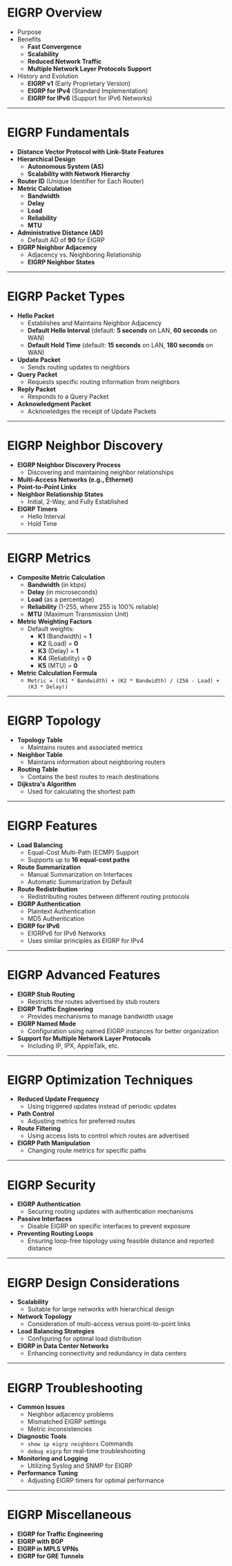 # EIGRP Overview
- Purpose
- Benefits
  - **Fast Convergence**
  - **Scalability**
  - **Reduced Network Traffic**
  - **Multiple Network Layer Protocols Support**
- History and Evolution
  - **EIGRP v1** (Early Proprietary Version)
  - **EIGRP for IPv4** (Standard Implementation)
  - **EIGRP for IPv6** (Support for IPv6 Networks)

---

# EIGRP Fundamentals
- **Distance Vector Protocol with Link-State Features**
- **Hierarchical Design**
  - **Autonomous System (AS)**
  - **Scalability with Network Hierarchy**
- **Router ID** (Unique Identifier for Each Router)
- **Metric Calculation**
  - **Bandwidth**
  - **Delay**
  - **Load**
  - **Reliability**
  - **MTU**
- **Administrative Distance (AD)**
  - Default AD of **90** for EIGRP
- **EIGRP Neighbor Adjacency**
  - Adjacency vs. Neighboring Relationship
  - **EIGRP Neighbor States**

---

# EIGRP Packet Types
- **Hello Packet**
  - Establishes and Maintains Neighbor Adjacency
  - **Default Hello Interval** (default: **5 seconds** on LAN, **60 seconds** on WAN)
  - **Default Hold Time** (default: **15 seconds** on LAN, **180 seconds** on WAN)
- **Update Packet**
  - Sends routing updates to neighbors
- **Query Packet**
  - Requests specific routing information from neighbors
- **Reply Packet**
  - Responds to a Query Packet
- **Acknowledgment Packet**
  - Acknowledges the receipt of Update Packets

---

# EIGRP Neighbor Discovery
- **EIGRP Neighbor Discovery Process**
  - Discovering and maintaining neighbor relationships
- **Multi-Access Networks (e.g., Ethernet)**
- **Point-to-Point Links**
- **Neighbor Relationship States**
  - Initial, 2-Way, and Fully Established
- **EIGRP Timers**
  - Hello Interval
  - Hold Time

---

# EIGRP Metrics
- **Composite Metric Calculation**
  - **Bandwidth** (in kbps)
  - **Delay** (in microseconds)
  - **Load** (as a percentage)
  - **Reliability** (1-255, where 255 is 100% reliable)
  - **MTU** (Maximum Transmission Unit)
- **Metric Weighting Factors**
  - Default weights: 
    - **K1** (Bandwidth) = **1**
    - **K2** (Load) = **0**
    - **K3** (Delay) = **1**
    - **K4** (Reliability) = **0**
    - **K5** (MTU) = **0**
- **Metric Calculation Formula**
  - `Metric = ((K1 * Bandwidth) + (K2 * Bandwidth) / (256 - Load) + (K3 * Delay))`

---

# EIGRP Topology
- **Topology Table**
  - Maintains routes and associated metrics
- **Neighbor Table**
  - Maintains information about neighboring routers
- **Routing Table**
  - Contains the best routes to reach destinations
- **Dijkstra's Algorithm**
  - Used for calculating the shortest path

---

# EIGRP Features
- **Load Balancing**
  - Equal-Cost Multi-Path (ECMP) Support
  - Supports up to **16 equal-cost paths**
- **Route Summarization**
  - Manual Summarization on Interfaces
  - Automatic Summarization by Default
- **Route Redistribution**
  - Redistributing routes between different routing protocols
- **EIGRP Authentication**
  - Plaintext Authentication
  - MD5 Authentication
- **EIGRP for IPv6**
  - EIGRPv6 for IPv6 Networks
  - Uses similar principles as EIGRP for IPv4

---

# EIGRP Advanced Features
- **EIGRP Stub Routing**
  - Restricts the routes advertised by stub routers
- **EIGRP Traffic Engineering**
  - Provides mechanisms to manage bandwidth usage
- **EIGRP Named Mode**
  - Configuration using named EIGRP instances for better organization
- **Support for Multiple Network Layer Protocols**
  - Including IP, IPX, AppleTalk, etc.

---

# EIGRP Optimization Techniques
- **Reduced Update Frequency**
  - Using triggered updates instead of periodic updates
- **Path Control**
  - Adjusting metrics for preferred routes
- **Route Filtering**
  - Using access lists to control which routes are advertised
- **EIGRP Path Manipulation**
  - Changing route metrics for specific paths

---

# EIGRP Security
- **EIGRP Authentication**
  - Securing routing updates with authentication mechanisms
- **Passive Interfaces**
  - Disable EIGRP on specific interfaces to prevent exposure
- **Preventing Routing Loops**
  - Ensuring loop-free topology using feasible distance and reported distance

---

# EIGRP Design Considerations
- **Scalability**
  - Suitable for large networks with hierarchical design
- **Network Topology**
  - Consideration of multi-access versus point-to-point links
- **Load Balancing Strategies**
  - Configuring for optimal load distribution
- **EIGRP in Data Center Networks**
  - Enhancing connectivity and redundancy in data centers

---

# EIGRP Troubleshooting
- **Common Issues**
  - Neighbor adjacency problems
  - Mismatched EIGRP settings
  - Metric inconsistencies
- **Diagnostic Tools**
  - `show ip eigrp neighbors` Commands
  - `debug eigrp` for real-time troubleshooting
- **Monitoring and Logging**
  - Utilizing Syslog and SNMP for EIGRP
- **Performance Tuning**
  - Adjusting EIGRP timers for optimal performance

---

# EIGRP Miscellaneous
- **EIGRP for Traffic Engineering**
- **EIGRP with BGP**
- **EIGRP in MPLS VPNs**
- **EIGRP for GRE Tunnels**
